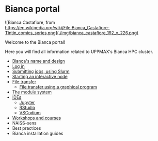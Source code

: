 # Bianca portal

![Bianca Castafiore, from https://en.wikipedia.org/wiki/File:Bianca_Castafiore-Tintin_comics_series.png](./img/bianca_castafiore_192_x_226.png)

Welcome to the Bianca portal!

Here you will find all information related to UPPMAX's Bianca HPC cluster.

- [Bianca's name and design](bianca.md)
- [Log in](../getting_started/login_bianca.md)
- [Submitting jobs, using Slurm](slurm.md)
- [Starting an interactive node](start_interactive_node_on_bianca.md)
- [File transfer](transfer_bianca.md)
    - [File transfer using a graphical program](bianca_file_transfer_using_gui.md)
- [The module system](bianca_modules.md)
- [IDEs](ides_on_bianca.md)
    - [Jupyter](jupyter.md)
    - [RStudio](rstudio_on_bianca.md)
    - [VSCodium](vscodium_on_bianca.md)
- [Workshops and courses](../workshops_courses/workshops_courses.md)
- NAISS-sens
- Best practices
- Bianca installation guides
